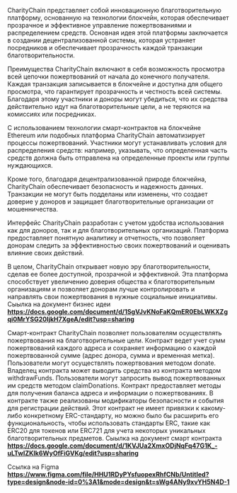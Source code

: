 CharityChain представляет собой инновационную благотворительную платформу, основанную на технологии блокчейн, которая обеспечивает прозрачное и эффективное управление пожертвованиями и распределением средств. Основная идея этой платформы заключается в создании децентрализованной системы, которая устраняет посредников и обеспечивает прозрачность каждой транзакции благотворительности.

Преимущества CharityChain включают в себя возможность просмотра всей цепочки пожертвований от начала до конечного получателя. Каждая транзакция записывается в блокчейне и доступна для общего просмотра, что гарантирует прозрачность и честность всей системы. Благодаря этому участники и доноры могут убедиться, что их средства действительно идут на благотворительные цели, а не теряются на комиссиях или посредниках.

С использованием технологии смарт-контрактов на блокчейне Ethereum или подобных платформа CharityChain автоматизирует процессы пожертвований. Участники могут устанавливать условия для распределения средств: например, указывать, что определенная часть средств должна быть отправлена на определенные проекты или группы нуждающихся.

Кроме того, благодаря децентрализованной природе блокчейна, CharityChain обеспечивает безопасность и надежность данных. Транзакции не могут быть подделаны или изменены, что создает доверие у доноров и защищает благотворительные организации от мошенничества.

Интерфейс CharityChain разработан с учетом удобства использования как для доноров, так и для благотворительных организаций. Платформа предоставляет понятную аналитику и отчетность, что позволяет донорам следить за эффективностью своих пожертвований и оценивать влияние своих действий.

В целом, CharityChain открывает новую эру благотворительности, сделав ее более доступной, прозрачной и эффективной. Эта платформа способствует увеличению доверия общества к благотворительным организациям и позволяет донорам лучше контролировать и направлять свои пожертвования в нужные социальные инициативы.
Сыылка на документ бизнес идеи **https://docs.google.com/document/d/1SgVJvKNoFaKQmER0EbLWKXZgqi0MrYSG20IjkH7XgeA/edit?usp=sharing**

Смарт-контракт CharityChain позволяет пользователям осуществлять пожертвования на благотворительные цели.
Контракт ведет учет сумм пожертвований каждого адреса и сохраняет информацию о каждой пожертвованной сумме (адрес донора, сумма и временная метка).
Пользователи могут осуществлять пожертвования методом donate.
Владелец контракта может выводить средства из контракта методом withdrawFunds.
Пользователи могут запросить вывод пожертвованных им средств методом claimDonations.
Контракт предоставляет методы для получения баланса адреса и информации о пожертвованиях.
В контракте также реализованы модификаторы безопасности и события для регистрации действий.
Этот контракт не имеет привязки к какому-либо конкретному ERC-стандарту, но можно было бы расширить его функциональность, чтобы использовать стандарты ERC, такие как ERC20 для токенов или ERC721 для учета некоторых уникальных благотворительных предметов.
Сыылка на документ смарт контракта **https://docs.google.com/document/d/1KVJUa2XmxODjNqFq47G1K_-uLTwIZKlk6WyOfFiGVKg/edit?usp=sharing**

Ссылка на Figma **https://www.figma.com/file/HHU1RDyPYsfuopexRhfCNb/Untitled?type=design&node-id=0%3A1&mode=design&t=sWg4ANy9xvYH5N4D-1**
